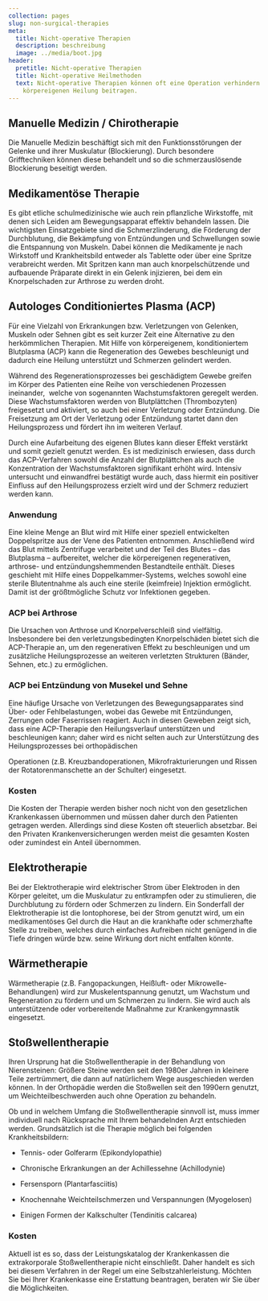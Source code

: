 ```yaml
---
collection: pages
slug: non-surgical-therapies
meta:
  title: Nicht-operative Therapien
  description: beschreibung
  image: ../media/boot.jpg
header:
  pretitle: Nicht-operative Therapien
  title: Nicht-operative Heilmethoden
  text: Nicht-operative Therapien können oft eine Operation verhindern und zur
    körpereigenen Heilung beitragen.
---
```


## Manuelle Medizin / Chirotherapie 

Die Manuelle Medizin beschäftigt sich mit den Funktionsstörungen der Gelenke und ihrer Muskulatur (Blockierung). Durch besondere Grifftechniken können diese behandelt und so die schmerzauslösende Blockierung beseitigt werden.

## Medikamentöse Therapie

Es gibt etliche schulmedizinische wie auch rein pflanzliche Wirkstoffe, mit denen sich Leiden am Bewegungsapparat effektiv behandeln lassen. Die wichtigsten Einsatzgebiete sind die Schmerzlinderung, die Förderung der Durchblutung, die Bekämpfung von Entzündungen und Schwellungen sowie die Entspannung von Muskeln. Dabei können die Medikamente je nach Wirkstoff und Krankheitsbild entweder als Tablette oder über eine Spritze verabreicht werden. Mit Spritzen kann man auch knorpelschützende und aufbauende Präparate direkt in ein Gelenk injizieren, bei dem ein Knorpelschaden zur Arthrose zu werden droht.

## Autologes Conditioniertes Plasma (ACP) 

Für eine Vielzahl von Erkrankungen bzw. Verletzungen von Gelenken, Muskeln oder Sehnen gibt es seit kurzer Zeit eine Alternative zu den herkömmlichen Therapien. Mit Hilfe von körpereigenem, konditioniertem Blutplasma (ACP) kann die Regeneration des Gewebes beschleunigt und dadurch eine Heilung unterstützt und Schmerzen gelindert werden.

Während des Regenerationsprozesses bei geschädigtem Gewebe greifen im Körper des Patienten eine Reihe von verschiedenen Prozessen ineinander,  welche von sogenannten Wachstumsfaktoren geregelt werden. Diese Wachstumsfaktoren werden von Blutplättchen (Thrombozyten) freigesetzt und aktiviert, so auch bei einer Verletzung oder Entzündung. Die Freisetzung am Ort der Verletzung oder Entzündung startet dann den Heilungsprozess und fördert ihn im weiteren Verlauf.

Durch eine Aufarbeitung des eigenen Blutes kann dieser Effekt verstärkt und somit gezielt genutzt werden. Es ist medizinisch erwiesen, dass durch das ACP-Verfahren sowohl die Anzahl der Blutplättchen als auch die Konzentration der Wachstumsfaktoren signifikant erhöht wird. Intensiv untersucht und einwandfrei bestätigt wurde auch, dass hiermit ein positiver Einfluss auf den Heilungsprozess erzielt wird und der Schmerz reduziert werden kann.

### Anwendung

Eine kleine Menge an Blut wird mit Hilfe einer speziell entwickelten Doppelspritze aus der Vene des Patienten entnommen. Anschließend wird das Blut mittels Zentrifuge verarbeitet und der Teil des Blutes – das Blutplasma – aufbereitet, welcher die körpereigenen regenerativen, arthrose- und entzündungshemmenden Bestandteile enthält. Dieses geschieht mit Hilfe eines Doppelkammer-Systems, welches sowohl eine sterile Blutentnahme als auch eine sterile (keimfreie) Injektion ermöglicht. Damit ist der größtmögliche Schutz vor Infektionen gegeben.

### ACP bei Arthrose

Die Ursachen von Arthrose und Knorpelverschleiß sind vielfältig. Insbesondere bei den verletzungsbedingten Knorpelschäden bietet sich die ACP-Therapie an, um den regenerativen Effekt zu beschleunigen und um zusätzliche Heilungsprozesse an weiteren verletzten Strukturen (Bänder, Sehnen, etc.) zu ermöglichen.

### ACP bei Entzündung von Musekel und Sehne

Eine häufige Ursache von Verletzungen des Bewegungsapparates sind Über- oder Fehlbelastungen, wobei das Gewebe mit Entzündungen, Zerrungen oder Faserrissen reagiert. Auch in diesen Geweben zeigt sich, dass eine ACP-Therapie den Heilungsverlauf unterstützen und beschleunigen kann; daher wird es nicht selten auch zur Unterstützung des Heilungsprozesses bei orthopädischen

Operationen (z.B. Kreuzbandoperationen, Mikrofrakturierungen und Rissen der Rotatorenmanschette an der Schulter) eingesetzt.

### Kosten

Die Kosten der Therapie werden bisher noch nicht von den gesetzlichen Krankenkassen übernommen und müssen daher durch den Patienten getragen werden. Allerdings sind diese Kosten oft steuerlich absetzbar. Bei den Privaten Krankenversicherungen werden meist die gesamten Kosten oder zumindest ein Anteil übernommen.

## Elektrotherapie 

Bei der Elektrotherapie wird elektrischer Strom über Elektroden in den Körper geleitet, um die Muskulatur zu entkrampfen oder zu stimulieren, die Durchblutung zu fördern oder Schmerzen zu lindern. Ein Sonderfall der Elektrotherapie ist die Iontophorese, bei der Strom genutzt wird, um ein medikamentöses Gel durch die Haut an die krankhafte oder schmerzhafte Stelle zu treiben, welches durch einfaches Aufreiben nicht genügend in die Tiefe dringen würde bzw. seine Wirkung dort nicht entfalten könnte.

## Wärmetherapie 

Wärmetherapie (z.B. Fangopackungen, Heißluft- oder Mikrowelle-Behandlungen) wird zur Muskelentspannung genutzt, um Wachstum und Regeneration zu fördern und um Schmerzen zu lindern. Sie wird auch als unterstützende oder vorbereitende Maßnahme zur Krankengymnastik eingesetzt.

## Stoßwellentherapie 

Ihren Ursprung hat die Stoßwellentherapie in der Behandlung von Nierensteinen: Größere Steine werden seit den 1980er Jahren in kleinere Teile zertrümmert, die dann auf natürlichem Wege ausgeschieden werden können. In der Orthopädie werden die Stoßwellen seit den 1990ern genutzt, um Weichteilbeschwerden auch ohne Operation zu behandeln.

Ob und in welchem Umfang die Stoßwellentherapie sinnvoll ist, muss immer individuell nach Rücksprache mit Ihrem behandelnden Arzt entschieden werden. Grundsätzlich ist die Therapie möglich bei folgenden Krankheitsbildern:

- Tennis- oder Golferarm (Epikondylopathie)

- Chronische Erkrankungen an der Achillessehne (Achillodynie)

- Fersensporn (Plantarfasciitis)

- Knochennahe Weichteilschmerzen und Verspannungen (Myogelosen)

- Einigen Formen der Kalkschulter (Tendinitis calcarea)

### Kosten

Aktuell ist es so, dass der Leistungskatalog der Krankenkassen die extrakorporale Stoßwellentherapie nicht einschließt. Daher handelt es sich bei diesem Verfahren in der Regel um eine Selbstzahlerleistung. Möchten Sie bei Ihrer Krankenkasse eine Erstattung beantragen, beraten wir Sie über die Möglichkeiten.
